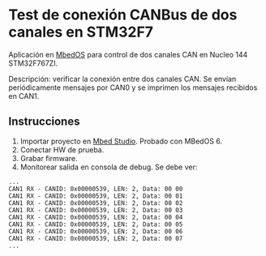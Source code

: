 Test de conexión CANBus de dos canales en STM32F7
=========================================

Aplicación en [MbedOS](https://os.mbed.com/mbed-os/) para control de dos canales CAN en Nucleo 144 STM32F767ZI.

Descripción: verificar la conexión entre dos canales CAN. Se envían periódicamente mensajes  por CAN0 y se imprimen los mensajes recibidos en CAN1. 

Instrucciones
-------------

1. Importar proyecto en [Mbed Studio](https://os.mbed.com/studio/). Probado con MBedOS 6.
2. Conectar HW de prueba.
3. Grabar firmware.
4. Monitorear salida en consola de debug. Se debe ver:

```
...
CAN1 RX - CANID: 0x00000539, LEN: 2, Data: 00 00 
CAN1 RX - CANID: 0x00000539, LEN: 2, Data: 00 01 
CAN1 RX - CANID: 0x00000539, LEN: 2, Data: 00 02 
CAN1 RX - CANID: 0x00000539, LEN: 2, Data: 00 03 
CAN1 RX - CANID: 0x00000539, LEN: 2, Data: 00 04 
CAN1 RX - CANID: 0x00000539, LEN: 2, Data: 00 05 
CAN1 RX - CANID: 0x00000539, LEN: 2, Data: 00 06 
CAN1 RX - CANID: 0x00000539, LEN: 2, Data: 00 07 
...
```

